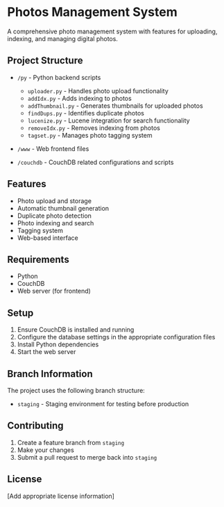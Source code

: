 # Photos Management System

A comprehensive photo management system with features for uploading, indexing, and managing digital photos.

## Project Structure

- `/py` - Python backend scripts
  - `uploader.py` - Handles photo upload functionality
  - `addIdx.py` - Adds indexing to photos
  - `addThumbnail.py` - Generates thumbnails for uploaded photos
  - `findDups.py` - Identifies duplicate photos
  - `lucenize.py` - Lucene integration for search functionality
  - `removeIdx.py` - Removes indexing from photos
  - `tagset.py` - Manages photo tagging system

- `/www` - Web frontend files
- `/couchdb` - CouchDB related configurations and scripts

## Features

- Photo upload and storage
- Automatic thumbnail generation
- Duplicate photo detection
- Photo indexing and search
- Tagging system
- Web-based interface

## Requirements

- Python
- CouchDB
- Web server (for frontend)

## Setup

1. Ensure CouchDB is installed and running
2. Configure the database settings in the appropriate configuration files
3. Install Python dependencies
4. Start the web server

## Branch Information

The project uses the following branch structure:
- `staging` - Staging environment for testing before production

## Contributing

1. Create a feature branch from `staging`
2. Make your changes
3. Submit a pull request to merge back into `staging`

## License

[Add appropriate license information]